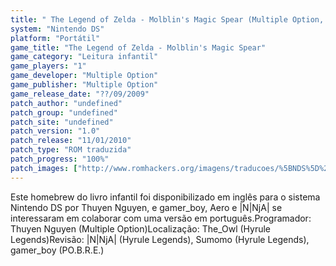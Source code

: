 ```yaml
---
title: " The Legend of Zelda - Molblin's Magic Spear (Multiple Option, Hyrule Legends e PO.B.R.E.)"
system: "Nintendo DS"
platform: "Portátil"
game_title: "The Legend of Zelda - Molblin's Magic Spear"
game_category: "Leitura infantil"
game_players: "1"
game_developer: "Multiple Option"
game_publisher: "Multiple Option"
game_release_date: "??/09/2009"
patch_author: "undefined"
patch_group: "undefined"
patch_site: "undefined"
patch_version: "1.0"
patch_release: "11/01/2010"
patch_type: "ROM traduzida"
patch_progress: "100%"
patch_images: ["http://www.romhackers.org/imagens/traducoes/%5BNDS%5D%20The%20Legend%20of%20Zelda%20-%20Molblin's%20Magic%20Spear%20-%20Multiple%20Option,%20Hyrule%20Legends%20e%20POBRE%20-%201.png","http://www.romhackers.org/imagens/traducoes/%5BNDS%5D%20The%20Legend%20of%20Zelda%20-%20Molblin's%20Magic%20Spear%20-%20Multiple%20Option,%20Hyrule%20Legends%20e%20POBRE%20-%202.png"]
---
```

Este homebrew do livro infantil foi disponibilizado em inglês para o sistema Nintendo DS por Thuyen Nguyen, e gamer_boy, Aero e |N|NjA| se interessaram em colaborar com uma versão em português.Programador: Thuyen Nguyen (Multiple Option)Localização: The_Owl (Hyrule Legends)Revisão: |N|NjA| (Hyrule Legends), Sumomo (Hyrule Legends), gamer_boy (PO.B.R.E.)